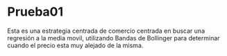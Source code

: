 # Prueba01
Esta es una estrategia centrada de comercio centrada en buscar una regresión a la media movil, utilizando Bandas de Bollinger para determinar cuando el precio esta muy alejado de la misma.
